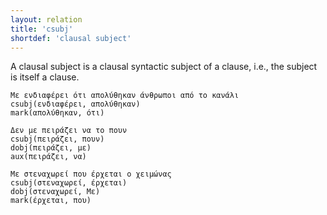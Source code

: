 ```yaml
---
layout: relation
title: 'csubj'
shortdef: 'clausal subject'
---
```


A clausal subject is a clausal syntactic subject of a clause, i.e.,
the subject is itself a clause. 

~~~ sdparse
Με ενδιαφέρει ότι απολύθηκαν άνθρωποι από το κανάλι
csubj(ενδιαφέρει, απολύθηκαν)
mark(απολύθηκαν, ότι)
~~~

~~~ sdparse
Δεν με πειράζει να το πουν
csubj(πειράζει, πουν)
dobj(πειράζει, με)
aux(πειράζει, να)
~~~

~~~ sdparse
Με στεναχωρεί που έρχεται ο χειμώνας
csubj(στεναχωρεί, έρχεται)
dobj(στεναχωρεί, Με)
mark(έρχεται, που)
~~~
<!-- Interlanguage links updated Út zář 29 20:31:49 CEST 2020 -->

